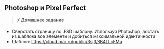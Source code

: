 
## Photoshop и Pixel Perfect

> **⚡️ Домашнее задание**

- Сверстать страницу по .PSD шаблону. Используя Photoshop, достать из шаблона все элементы и добиться максимальной идентичности
- Шаблон: https://cloud.mail.ru/public/3sj3/8B4LLcFMa
